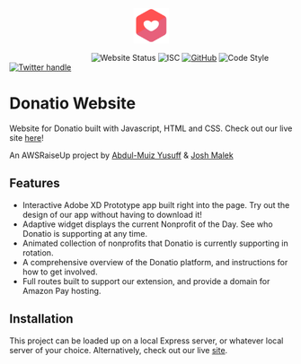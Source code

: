 <p align="center"><img width=12.5% src="https://github.com/joshmalek/donatio-app/blob/master/assets/logo192.png"></p>

&nbsp;&nbsp;&nbsp;&nbsp;&nbsp;&nbsp;&nbsp;&nbsp;&nbsp;&nbsp;&nbsp;&nbsp;&nbsp;&nbsp;&nbsp;&nbsp;&nbsp;&nbsp;&nbsp;&nbsp;&nbsp;&nbsp;&nbsp;&nbsp;&nbsp;&nbsp;&nbsp;&nbsp;&nbsp;&nbsp;&nbsp;&nbsp;&nbsp;&nbsp;&nbsp;&nbsp;
![Website Status](https://img.shields.io/badge/Website%20Status-Online-brightgreen)
![ISC](https://img.shields.io/badge/license-ISC-blue.svg) 
[![GitHub](https://img.shields.io/badge/repo-github-green.svg)](https://github.com/joshmalek/donatio-site)
![Code Style](https://camo.githubusercontent.com/c83b8df34339bd302b7fd3fbb631f99ba25f87f8/68747470733a2f2f696d672e736869656c64732e696f2f62616467652f636f64655f7374796c652d70726574746965722d6666363962342e737667)
[![Twitter handle][]][Twitter badge]

# Donatio Website

Website for Donatio built with Javascript, HTML and CSS. Check out our live site [here](https://donatio-site.herokuapp.com/)!

An AWSRaiseUp project by [Abdul-Muiz Yusuff](https://github.com/sacrael) & [Josh Malek](https://github.com/joshmalek)

## Features
* Interactive Adobe XD Prototype app built right into the page.  Try out the design of our app without having to download it! 
* Adaptive widget displays the current Nonprofit of the Day.  See who Donatio is supporting at any time.
* Animated collection of nonprofits that Donatio is currently supporting in rotation.
* A comprehensive overview of the Donatio platform, and instructions for how to get involved.
* Full routes built to support our extension, and provide a domain for Amazon Pay hosting.

## Installation
This project can be loaded up on a local Express server, or whatever local server of your choice.  Alternatively, check out our live [site](https://donatio-site.herokuapp.com/).

[Twitter handle]: https://img.shields.io/twitter/follow/donatioapp?label=Follow&style=social
[Twitter badge]: https://twitter.com/intent/follow?screen_name=donatioapp
